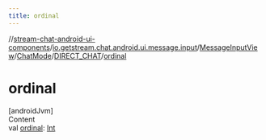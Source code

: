 ```yaml
---
title: ordinal
---
```

//[stream-chat-android-ui-components](../../../../../index.md)/[io.getstream.chat.android.ui.message.input](../../../index.md)/[MessageInputView](../../index.md)/[ChatMode](../index.md)/[DIRECT_CHAT](index.md)/[ordinal](ordinal.md)



# ordinal  
[androidJvm]  
Content  
val [ordinal](ordinal.md): [Int](https://kotlinlang.org/api/latest/jvm/stdlib/kotlin/-int/index.html)  



